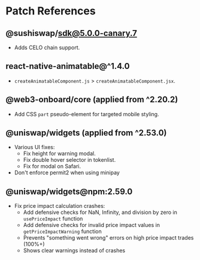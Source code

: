 # Patch References

## @sushiswap/sdk@5.0.0-canary.7

-   Adds CELO chain support.

## react-native-animatable@^1.4.0

-   `createAnimatableComponent.js` > `createAnimatableComponent.jsx`.

## @web3-onboard/core (applied from ^2.20.2)

-   Add CSS `part` pseudo-element for targeted mobile styling.

## @uniswap/widgets (applied from ^2.53.0)

-   Various UI fixes:
    -   Fix height for warning modal.
    -   Fix double hover selector in tokenlist.
    -   Fix for modal on Safari.
-   Don't enforce permit2 when using minipay

## @uniswap/widgets@npm:2.59.0

-   Fix price impact calculation crashes:
    -   Add defensive checks for NaN, Infinity, and division by zero in `usePriceImpact` function
    -   Add defensive checks for invalid price impact values in `getPriceImpactWarning` function
    -   Prevents "something went wrong" errors on high price impact trades (100%+)
    -   Shows clear warnings instead of crashes

